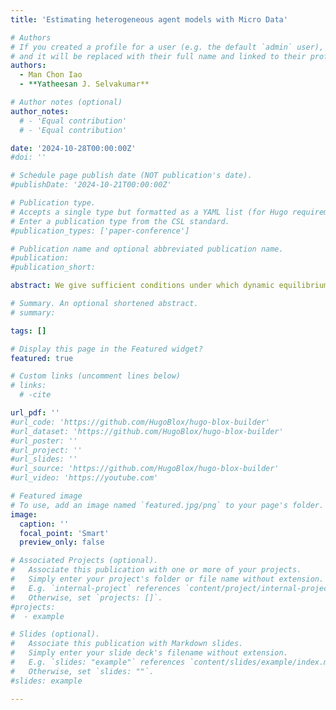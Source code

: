 ```yaml
---
title: 'Estimating heterogeneous agent models with Micro Data'

# Authors
# If you created a profile for a user (e.g. the default `admin` user), write the username (folder name) here
# and it will be replaced with their full name and linked to their profile.
authors:
  - Man Chon Iao
  - **Yatheesan J. Selvakumar**

# Author notes (optional)
author_notes:
  # - 'Equal contribution'
  # - 'Equal contribution'

date: '2024-10-28T00:00:00Z'
#doi: ''

# Schedule page publish date (NOT publication's date).
#publishDate: '2024-10-21T00:00:00Z'

# Publication type.
# Accepts a single type but formatted as a YAML list (for Hugo requirements).
# Enter a publication type from the CSL standard.
#publication_types: ['paper-conference']

# Publication name and optional abbreviated publication name.
#publication: 
#publication_short: 

abstract: We give sufficient conditions under which dynamic equilibrium models with heterogeneous-agents can be represented by a first-order reduced-rank vector autoregression. We exploit this result to develop an econometric framework that enables the rapid estimation of a rich class of models with evolutions of both macro and micro data. In monte-carlo simulations, we show that our method including the micro-data delivers precision up to an order of magnitude larger than the conventional approaches. We apply our method to estimate a medium-scale HANK model with household-level heterogeneous exposures to aggregate fluctuations. Our estimates imply that poorer households are more sensitive to changes in aggregate income on average, and that this sensitivity is heightened conditional on a monetary policy shock. Through the lens of the model, our method estimates that heterogeneous earnings exposures amplify the consumption response to monetary policy shocks by 40\%, substantially larger than those implied by traditional estimation methods.

# Summary. An optional shortened abstract.
# summary:

tags: []

# Display this page in the Featured widget?
featured: true

# Custom links (uncomment lines below)
# links:
  # -cite

url_pdf: ''
#url_code: 'https://github.com/HugoBlox/hugo-blox-builder'
#url_dataset: 'https://github.com/HugoBlox/hugo-blox-builder'
#url_poster: ''
#url_project: ''
#url_slides: ''
#url_source: 'https://github.com/HugoBlox/hugo-blox-builder'
#url_video: 'https://youtube.com'

# Featured image
# To use, add an image named `featured.jpg/png` to your page's folder.
image:
  caption: ''
  focal_point: 'Smart'
  preview_only: false

# Associated Projects (optional).
#   Associate this publication with one or more of your projects.
#   Simply enter your project's folder or file name without extension.
#   E.g. `internal-project` references `content/project/internal-project/index.md`.
#   Otherwise, set `projects: []`.
#projects:
#  - example

# Slides (optional).
#   Associate this publication with Markdown slides.
#   Simply enter your slide deck's filename without extension.
#   E.g. `slides: "example"` references `content/slides/example/index.md`.
#   Otherwise, set `slides: ""`.
#slides: example

---
```

